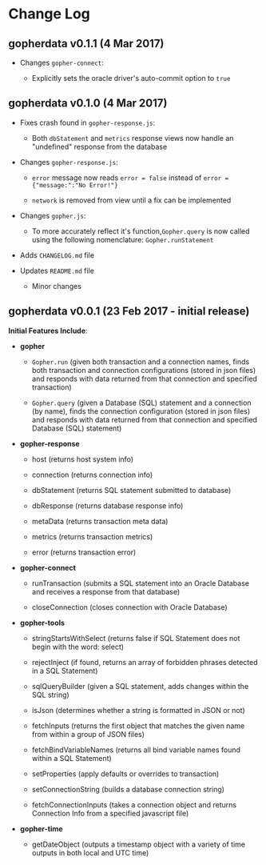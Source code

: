 # Change Log

## gopherdata v0.1.1 (4 Mar 2017)

- Changes ```gopher-connect```:

  - Explicitly sets the oracle driver's auto-commit option to ```true```


## gopherdata v0.1.0 (4 Mar 2017)

- Fixes crash found in ```gopher-response.js```:

  - Both ```dbStatement``` and ```metrics``` response views now handle an "undefined" response from the database


- Changes ```gopher-response.js```:

  - ```error``` message now reads ```error = false``` instead of ```error = {"message:":"No Error!"}```

  - ```network``` is removed from view until a fix can be implemented


- Changes ```gopher.js```:

  - To more accurately reflect it's function,```Gopher.query``` is now called using the following nomenclature:  ```Gopher.runStatement```


- Adds ```CHANGELOG.md``` file

- Updates ```README.md``` file

  - Minor changes



## gopherdata v0.0.1 (23 Feb 2017 - initial release)

**Initial Features Include**:

- **gopher**

  - ```Gopher.run``` (given both transaction and a connection names, finds both transaction and connection configurations (stored in json files) and responds with data returned from that connection and specified transaction)

  - ```Gopher.query``` (given a Database (SQL) statement and a connection (by name), finds the connection configuration (stored in json files) and responds with data returned from that connection and specified Database (SQL) statement)


- **gopher-response**

  - host (returns host system info)

  - connection (returns connection info)

  - dbStatement (returns SQL statement submitted to database)

  - dbResponse (returns database response info)

  - metaData (returns transaction meta data)

  - metrics (returns transaction metrics)

  - error (returns transaction error)


- **gopher-connect**

  - runTransaction (submits a SQL statement into an Oracle Database and receives a response from that database)

  - closeConnection (closes connection with Oracle Database)


- **gopher-tools**

  - stringStartsWithSelect (returns false if SQL Statement does not begin with the word: select)

  - rejectInject (if found, returns an array of forbidden phrases detected in a SQL Statement)

  - sqlQueryBuilder (given a SQL statement, adds changes within the SQL string)

  - isJson (determines whether a string is formatted in JSON or not)

  - fetchInputs (returns the first object that matches the given name from within a group of JSON files)

  - fetchBindVariableNames (returns all bind variable names found within a SQL Statement)

  - setProperties (apply defaults or overrides to transaction)

  - setConnectionString (builds a database connection string)

  - fetchConnectionInputs (takes a connection object and returns Connection Info from a specified javascript file)


- **gopher-time**

  - getDateObject (outputs a timestamp object with a variety of time outputs in both local and UTC time)





